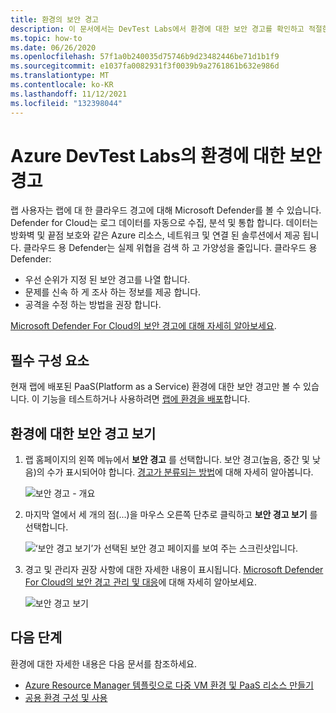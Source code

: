 ```yaml
---
title: 환경의 보안 경고
description: 이 문서에서는 DevTest Labs에서 환경에 대한 보안 경고를 확인하고 적절한 조치를 취하는 방법을 보여 줍니다.
ms.topic: how-to
ms.date: 06/26/2020
ms.openlocfilehash: 57f1a0b240035d75746b9d23482446be71d1b1f9
ms.sourcegitcommit: e1037fa0082931f3f0039b9a2761861b632e986d
ms.translationtype: MT
ms.contentlocale: ko-KR
ms.lasthandoff: 11/12/2021
ms.locfileid: "132398044"
---
```

# <a name="security-alerts-for-environments-in-azure-devtest-labs"></a>Azure DevTest Labs의 환경에 대한 보안 경고
랩 사용자는 랩에 대 한 클라우드 경고에 대해 Microsoft Defender를 볼 수 있습니다. Defender for Cloud는 로그 데이터를 자동으로 수집, 분석 및 통합 합니다. 데이터는 방화벽 및 끝점 보호와 같은 Azure 리소스, 네트워크 및 연결 된 솔루션에서 제공 됩니다. 클라우드 용 Defender는 실제 위협을 검색 하 고 가양성을 줄입니다. 클라우드 용 Defender:

- 우선 순위가 지정 된 보안 경고를 나열 합니다.
- 문제를 신속 하 게 조사 하는 정보를 제공 합니다.
- 공격을 수정 하는 방법을 권장 합니다.

[Microsoft Defender For Cloud의 보안 경고에 대해 자세히 알아보세요](../security-center//security-center-alerts-overview.md).


## <a name="prerequisites"></a>필수 구성 요소
현재 랩에 배포된 PaaS(Platform as a Service) 환경에 대한 보안 경고만 볼 수 있습니다. 이 기능을 테스트하거나 사용하려면 [랩에 환경을 배포](devtest-lab-create-environment-from-arm.md)합니다. 

## <a name="view-security-alerts-for-an-environment"></a>환경에 대한 보안 경고 보기

1. 랩 홈페이지의 왼쪽 메뉴에서 **보안 경고** 를 선택합니다. 보안 경고(높음, 중간 및 낮음)의 수가 표시되어야 합니다. [경고가 분류되는 방법](../security-center/security-center-alerts-overview.md#how-are-alerts-classified)에 대해 자세히 알아봅니다.

    ![보안 경고 - 개요](./media/environment-security-alerts/security-alerts-overview-page.png)
2. 마지막 열에서 세 개의 점(...)을 마우스 오른쪽 단추로 클릭하고 **보안 경고 보기** 를 선택합니다. 

    ![‘보안 경고 보기’가 선택된 보안 경고 페이지를 보여 주는 스크린샷입니다.](./media/environment-security-alerts/view-security-alerts-menu.png)
    
3. 경고 및 관리자 권장 사항에 대한 자세한 내용이 표시됩니다. [Microsoft Defender For Cloud의 보안 경고 관리 및 대응](../security-center/security-center-managing-and-responding-alerts.md)에 대해 자세히 알아보세요.

    ![보안 경고 보기](./media/environment-security-alerts/advisor-recommendations.png)


## <a name="next-steps"></a>다음 단계
환경에 대한 자세한 내용은 다음 문서를 참조하세요.

- [Azure Resource Manager 템플릿으로 다중 VM 환경 및 PaaS 리소스 만들기](devtest-lab-create-environment-from-arm.md)
- [공용 환경 구성 및 사용](devtest-lab-configure-use-public-environments.md)
